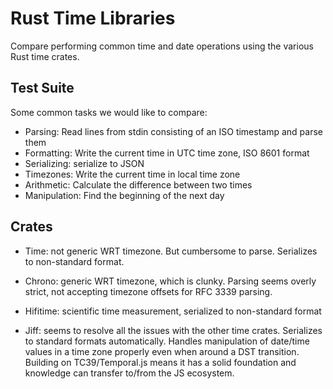 # Rust Time Libraries

Compare performing common time and date operations using the various Rust time crates.

## Test Suite

Some common tasks we would like to compare:

- Parsing: Read lines from stdin consisting of an ISO timestamp and parse them
- Formatting: Write the current time in UTC time zone, ISO 8601 format
- Serializing: serialize to JSON
- Timezones: Write the current time in local time zone
- Arithmetic: Calculate the difference between two times
- Manipulation: Find the beginning of the next day

## Crates

- Time: not generic WRT timezone. But cumbersome to parse. Serializes to non-standard format.

- Chrono: generic WRT timezone, which is clunky. Parsing seems overly strict,
  not accepting timezone offsets for RFC 3339 parsing.

- Hifitime: scientific time measurement, serialized to non-standard format

- Jiff: seems to resolve all the issues with the other time crates. Serializes to standard
  formats automatically. Handles manipulation of date/time values in a time zone properly
  even when around a DST transition. Building on TC39/Temporal.js means it has a solid
  foundation and knowledge can transfer to/from the JS ecosystem.
